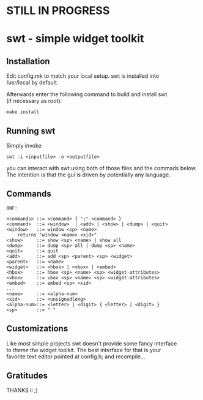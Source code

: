 # STILL IN PROGRESS

swt - simple widget toolkit
===========================

Installation
------------
Edit config.mk to match your local setup. swt is installed into  
/usr/local by default.   

Afterwards enter the following command to build and install swt  
(if necessary as root): 

    make install 


Running swt
-----------
Simply invoke  

	swt -i <inputfile> -o <outputfile>

you can interact with swt using both of those files and the commads below.  
The intention is that the gui is driven by potentially any language.  

Commands
--------

	BNF:

	<commands> ::= <command> { ";" <command> }  
	<command>  ::= <window>  | <add> | <show> | <dump> | <quit>  
	<window>   ::= window <sp> <name>  
		returns "window <name> <xid>"  
	<show>     ::= show <sp> <name> | show all  
	<dump>     ::= dump <sp> all | dump <sp> <name>  
	<quit>     ::= quit  
	<add>      ::= add <sp> <parent> <sp> <widget>  
	<parent>   ::= <name>  
	<widget>   ::= <hbox> | <vbox> | <embed>  
	<hbox>     ::= hbox <sp> <name> <sp> <widget-attributes>  
	<vbox>     ::= vbox <sp> <name> <sp> <widget-attributes>  
	<embed>    ::= embed <sp> <xid>  
	...
	<name>     ::= <alpha-num>  
	<xid>      ::= <unsignedlong>  
	<alpha-num>::= <letter> | <digit> { <letter> | <digit> }  
	<sp>       ::= " "  

Customizations
--------------
Like most simple projects swt doesn't provide some fancy interface  
to *theme* the widget toolkit.  The best interface for that is your  
favorite text editor pointed at config.h; and recompile...  

Gratitudes
----------
THANKS ii ;) 
